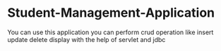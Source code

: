 # Student-Management-Application
You can use this application you can perform crud operation like insert update delete display with the help of servlet and jdbc
